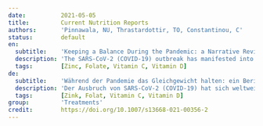 ```yaml
---
date:          2021-05-05
title:         Current Nutrition Reports
authors:       'Pinnawala, NU, Thrastardottir, TO, Constantinou, C'
status:        default
en:
  subtitle:    'Keeping a Balance During the Pandemic: a Narrative Review on the Important Role of Micronutrients in Preventing Infection and Reducing Complications of COVID-19'
  description: 'The SARS-CoV-2 (COVID-19) outbreak has manifested into a major public health concern across the globe, affecting particularly the most vulnerable population groups. Currently, there are various clinical trials being conducted to develop effective treatments. It is estimated that it could take one or more years before these drugs pass all safety tests and concrete results with regard to their effectiveness become available. In addition, despite the recent development of vaccines (licensed for use under conditional licenses) and the commencement of COVID-19 vaccination programs in several countries, there is still a need for safe and novel strategies that may reduce the symptomatology and/or prevent the severe complications associated with COVID-19. Natural compounds previously shown to have antiviral potential should be thoroughly considered and investigated for use in prophylactic treatment of COVID-19 due to their availability and safety. The current narrative review investigates whether there is evidence in the literature that supplementation with dietary minerals and vitamins may have a role in preventing infection with SARS-CoV-2 or in reducing COVID-19 symptomatology and disease progression. The current evidence from the literature supports that zinc and vitamin C have a potential in reducing the inflammatory response associated with SARS-CoV-2 while folate and vitamin D may have a role in antagonizing the entry of SARs-CoV-2 virus in host calls. Thus, further research should be conducted that could lead to the development of nutritional supplements involving natural and widely available compounds such as zinc, folate, vitamin C, and vitamin D. The latter could be an effective, safe, and inexpensive way to either prevent infection with SARS-CoV-2 and/or lessen the burden of COVID-19 disease.'
  tags:        [Zinc, Folate, Vitamin C, Vitamin D]
de:
  subtitle:    'Während der Pandemie das Gleichgewicht halten: ein Bericht über die wichtige Rolle von Mikronährstoffen bei der Verhütung von Infektionen und der Verringerung von Komplikationen bei COVID-19'
  description: 'Der Ausbruch von SARS-CoV-2 (COVID-19) hat sich weltweit zu einem großen Problem für die öffentliche Gesundheit entwickelt, von dem insbesondere die am stärksten gefährdeten Bevölkerungsgruppen betroffen sind. Derzeit werden verschiedene klinische Studien durchgeführt, um wirksame Behandlungen zu entwickeln. Schätzungsweise könnte es eines oder mehrere Jahre dauern, bis diese Medikamente alle Sicherheitstests bestanden haben und konkrete Ergebnisse hinsichtlich ihrer Wirksamkeit zur Verfügung stehen. Darüber hinaus besteht trotz der jüngsten Entwicklung von Impfstoffen (die im Rahmen von bedingten Lizenzen zugelassen sind) und des Beginns von COVID-19-Impfprogrammen in mehreren Ländern weiterhin Bedarf an sicheren und neuartigen Strategien, die die Symptomatik verringern und/oder die mit COVID-19 verbundenen schweren Komplikationen verhindern können. Naturstoffe, deren antivirales Potenzial bereits nachgewiesen wurde, sollten aufgrund ihrer Verfügbarkeit und Sicherheit für die prophylaktische Behandlung von COVID-19 gründlich in Betracht gezogen und untersucht werden. In der aktuellen Übersichtsarbeit wird untersucht, ob es in der Literatur Belege dafür gibt, dass eine Nahrungsergänzung mit Mineralien und Vitaminen eine Rolle bei der Prävention einer Infektion mit SARS-CoV-2 oder bei der Verringerung der COVID-19-Symptomatik und des Krankheitsverlaufs spielen könnte. Die derzeitigen Erkenntnisse aus der Literatur belegen, dass Zink und Vitamin C die mit SARS-CoV-2 verbundene Entzündungsreaktion verringern können, während Folat und Vitamin D eine Rolle bei der Bekämpfung des Eindringens des SARS-CoV-2-Virus in den Wirt spielen könnten. Daher sollten weitere Forschungsarbeiten durchgeführt werden, die zur Entwicklung von Nahrungsergänzungsmitteln führen könnten, die natürliche und weithin verfügbare Verbindungen wie Zink, Folat, Vitamin C und Vitamin D enthalten. Letzteres könnte eine wirksame, sichere und kostengünstige Möglichkeit sein, entweder einer Infektion mit SARS-CoV-2 vorzubeugen und/oder die Belastung durch die COVID-19-Erkrankung zu verringern.' 
  tags:        [Zink, Folat, Vitamin C, Vitamin D]
group:         'Treatments'
credit:        https://doi.org/10.1007/s13668-021-00356-2
---
```

